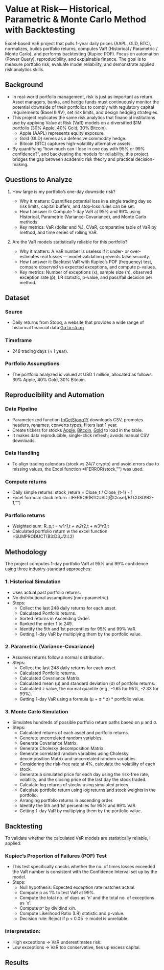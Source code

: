 # Value at Risk— Historical, Parametric & Monte Carlo Method with Backtesting
Excel-based VaR project that pulls 1-year daily prices (AAPL, GLD, BTC), normalizes, builds portfolio returns, computes VaR (Historical / Parametric / Monte Carlo), and performs backtesting (Kupiec POF). Focus on automation (Power Query), reproducibility, and explainable finance.
The goal is to measure portfolio risk, evaluate model reliability, and demonstrate applied risk analytics skills.

## Background

   - In real-world portfolio management, risk is just as important as return. Asset managers, banks, and hedge funds must continuously monitor the potential downside of their portfolios to comply with regulatory capital requirements (Basel III/IV), set risk limits, and design hedging strategies.
   - This project replicates the same risk analytics that financial institutions use by applying Value at Risk (VaR) models on a diversified $1M portfolio (30% Apple, 40% Gold, 30% Bitcoin).
      - Apple (AAPL) represents equity exposure.
      - Gold (GLD) serves as a defensive commodity hedge.
      - Bitcoin (BTC) captures high-volatility alternative assets.
   - By quantifying “how much can I lose in one day with 95% or 99% confidence?”, and backtesting the models for reliability, this project bridges the gap between academic risk theory and practical decision-making.

## Questions to Analyze

1) How large is my portfolio’s one-day downside risk?
   - Why it matters: Quantifies potential loss in a single trading day so risk limits, capital buffers, and stop-loss rules can be set.
   - How I answer it: Compute 1-day VaR at 95% and 99% using Historical, Parametric (Variance-Covariance), and Monte Carlo methods.
   - Key metrics: VaR (dollar and %), CVaR, comparative table of VaR by method, and time series of rolling VaR.

2) Are the VaR models statistically reliable for this portfolio?
   - Why it matters: A VaR number is useless if it under- or over-estimates real losses — model validation prevents false security.
   - How I answer it: Backtest VaR with Kupiec’s POF (frequency) test, compare observed vs expected exceptions, and compute p-values.
   - Key metrics: Number of exceptions (x), sample size (n), observed exception rate (p̂), LR statistic, p-value, and pass/fail decision per method.
  
## Dataset 

### Source

   - Daily returns from Stooq, a website that provides a wide range of historical financial data [Go to stooq](https://stooq.com/)

### Timeframe

   - 248 trading days (≈ 1 year).

### Portfolio Assumptions

   - The portfolio analyzed is valued at USD 1 million, allocated as follows: 30% Apple, 40% Gold, 30% Bitcoin.

## Reproducibility and Automation

### Data Pipeline

   - Parameterized function [fnGetStooq1Y](code/fnGetStooq1Y.pq) downloads CSV, promotes headers, renames, converts types, filters last 1 year.
   - Create tickers for stocks [Apple](code/AAPL.US), [Bitcoin](code/BTCUSD), [Gold](code/XAUUSD) to load in the table.
   - It makes data reproducible, single-click refresh; avoids manual CSV downloads.

### Data Handling
   - To align trading calendars (stock vs 24/7 crypto) and avoid errors due to missing values, the Excel function =IFERROR(stock,"") was used.


### Compute returns

   - Daily simple returns: stock_return = Close_t / Close_{t-1} - 1
   - Excel formula: stock return =IFERROR(BTCUSD[@Close]/BTCUSD!B2-1,"")


### Portfolio returns

   - Weighted sum: R_p,t = w1*r1,t + w2*r2,t + w3*r3,t
   - Calculated portfolio return w the excel function =SUMPRODUCT(B3:D3,$J$2:$L$2)

## Methodology

The project computes 1-day portfolio VaR at 95% and 99% confidence using three industry-standard approaches:

### 1. Historical Simulation
   
   - Uses actual past portfolio returns.
   - No distributional assumptions (non-parametric).
   - Steps:
      -   Collect the last 248 daily returns for each asset.
      -   Calculated Portfolio returns.
      -   Sorted returns in Ascending Order.
      -   Ranked the order 1 to 249.
      -   Identify the 5th and 1st percentiles for 95% and 99% VaR.
      -   Getting 1-day VaR by multiplying them by the portfolio value. 
    
### 2. Parametric (Variance-Covariance)

   - Assumes returns follow a normal distribution.
   - Steps:
      - Collect the last 248 daily returns for each asset.
      - Calculated Portfolio returns.
      - Calculated Covariance Matrix.
      - Calculated mean (μ) and standard deviation (σ) of portfolio returns.
      - Calculated z value, the normal quantile (e.g., -1.65 for 95%, -2.33 for 99%).
      - Getting 1-day VaR using a formula (μ + σ * z) * portfolio value.

### 3. Monte Carlo Simulation

   - Simulates hundreds of possible portfolio return paths based on μ and σ.
   - Steps:
        - Calculated returns of each asset and portfolio returns.
        - Generate uncorrelated random variables.
        - Generate Covariance Matrix.
        - Generate Cholesky decomposition Matrix.
        - Generate correlated random variables using Cholesky decomposition Matrix and uncorrelated random variables.
        - Considering the risk-free rate at 4%, calculate the volatility of each stock.
        - Generate a simulated price for each day using the risk-free rate, volatility, and the closing price of the last day the stock traded.
        - Calculate log returns of stocks using simulated prices.
        - Calculate portfolio return using log returns and stock weights in the portfolio.
        - Arranging portfolio returns in ascending order.
        - Identify the 5th and 1st percentiles for 95% and 99% VaR.
        - Getting 1-day VaR by multiplying them by the portfolio value.

## Backtesting

To validate whether the calculated VaR models are statistically reliable, I applied:

###  Kupiec’s Proportion of Failures (POF) Test
   - This test specifically checks whether the no. of times losses exceeded the VaR number is consistent with the Confidence Interval set up by the model.
   - Steps:
      - Null hypothesis: Expected exception rate matches actual.
      - Compute p as 1% to test VaR at 99%.
      - Compute the total no. of days as 'n' and the total no. of exceptions as 'x'.
      - Compute p^ by dividind x/n.
      - Compute Likelihood Ratio (LR) statistic and p-value.
      - Decision rule: Reject if p < 0.05 → model is unreliable.
        
###  Interpretation:
   - High exceptions → VaR underestimates risk.
   - Low exceptions → VaR too conservative, ties up excess capital.

## Results

 

